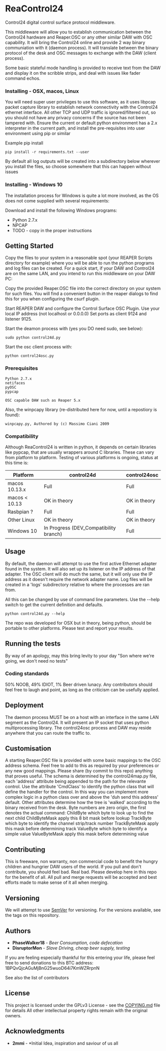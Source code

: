 # ReaControl24

Control24 digital control surface protocol middleware.

This middleware will allow you to establish communication between the Control24 hardware and Reaper.OSC or any other similar DAW with OSC capability.
It will bring the Control24 online and provide 2 way binary communiation with it (daemon process).
It will translate between the binary protocol of the desk and OSC messages to exchange with the DAW (client process).

Some basic stateful mode handling is provided to receive text from the DAW and display it on the scribble strips, and deal with issues like fader command echos.

### Installing - OSX, macos, Linux

You will need super user privileges to use this software, as it uses libpcap packet capture library to establish network connectivity with the Control24 ethernet interface. All other TCP and UDP traffic is ignored/filtered out, so you should not have any privacy concerns if the source has not been tampered with.
Ensure the current or default python environment has a 2.x interpreter in the current path, and install the pre-requisites into user environment using pip or similar

Example pip install

```
pip install -r requirements.txt --user
```

By default all log outputs will be created into a subdirectory below wherever you install the files, so choose somewhere that this can happen without issues

### Installing - Windows 10

The installation process for Windows is quite a lot more involved, as the OS does not come supplied with several requirements:

Download and install the following Windows programs:

* Python 2.7.x
* NPCAP
* TODO - copy in the proper instructions


## Getting Started

Copy the files to your system in a reasonable spot (your REAPER Scripts directory for example) where you will be able to run the python programs and log files can be created.
For a quick start, if your DAW and Control24 are on the same LAN, and you intend to run this middleware on your DAW PC:

Copy the provided Reaper.OSC file into the correct directory on your system for such files. You will find a convenient button in the reaper dialogs to find this for you when configuring the csurf plugin.

Start REAPER DAW and configure the Control Surface OSC Plugin. Use your local IP address (not localhost or 0.0.0.0)
Set ports as client 9124 and listener 9125.

Start the deamon process with (yes you DO need sudo, see below):

```
sudo python control24d.py
```

Start the osc client process with:

```
python control24osc.py
```

### Prerequisites

```
Python 2.7.x
netifaces
pyOSC
pypcap

OSC capable DAW such as Reaper 5.x
```

Also, the winpcapy library (re-distributed here for now, until a repostiory is found):

```
winpcapy.py, Authored by (c) Massimo Ciani 2009
```

### Compatibility

Although ReaControl24 is written in python, it depends on certain libraries like pypcap, that are usually wrappers around C libraries. These can vary from platform to platform. Testing of various platforms is ongoing, status at this time is:


|Platform|control24d|control24osc|
|---|---|---|
|macos 10.13.x|Full|Full|
|macos < 10.13|OK in theory|OK in theory|
|Rasbpian ?|Full|Full|
|Other Linux|OK in theory|OK in theory|
|Windows 10|In Progress (DEV_Compatibility branch)|Full|


## Usage

By default, the daemon will attempt to use the first active Ethernet adapter found in the system. It will also set up its listener on the IP address of that adapter.
The OSC client will do much the same, but it will only use the IP address as it doesn't require the network adapter name.
Log files will be created in a 'logs' subdirectory relative to where the processes are ran from.

All this can be changed by use of command line parameters. Use the --help switch to get the current definition and defaults.

```
python control24d.py --help
```

The repo was developed for OSX but in theory, being python, should be portable to other platforms. Please test and report your results.

## Running the tests

By way of an apology, may this bring levity to your day
"Son where we're going, we don't need no tests"

### Coding standards

50% NOOB, 49% IDIOT, 1% Beer driven lunacy. Any contributors should feel free to laugh and point, as long as the criticism can be usefully applied.

## Deployment

The daemon process MUST be on a host with an interface in the same LAN segment as the Control24. It will present an IP socket that uses python multiprocessing library. The control24osc process and DAW may reside anywhere that you can route the traffic to.

## Customisation

A starting Reaper.OSC file is provided with some basic mappings to the OSC address schema. Feel free to add to this as required by your preferences or any new good mappings. Please share (by commit to this repo) anything that proves useful.
The schema is determined by the control24map.py file, each 'address' attribute being appended to the path for the relevante control.
Use the attribute 'CmdClass' to identify the python class that will define the handler for the control. In this way you can implement more complex logic in a python class over and above the 'duh send this address' default.
Other attributes determine how the tree is 'walked' according to the binary received from the desk. Byte numbers are zero origin, the first denotes the actual command:
    ChildByte       which byte to look up to find the next child
    ChildByteMask   apply this 8 bit mask before lookup
    TrackByte       which byte to identify the channel strip/track number
    TrackByteMask   apply this mask before determining track
    ValueByte       which byte to identify a simple value
    ValueByteMask   apply this mask before determining value


## Contributing

This is freeware, non warranty, non commercial code to benefit the hungry children and hungrier DAW users of the world. If you pull and don't contribute, you should feel bad. Real bad. 
Please develop here in this repo for the benefit of all. All pull and merge requests will be accepted and best efforts made to make sense of it all when merging.

## Versioning

We will attempt to use [SemVer](http://semver.org/) for versioning. For the versions available, see the tags on this repository.

## Authors

* **PhaseWalker18** - *Beer Consumption, code defecation*
* **DisruptorMon** - *Slave Driving, cheap beer supply, testing* 

If you are feeling especially thankful for this entering your life, please feel free to send donations to this BTC address: 1BPQvQjcAGuMjBnG25wuoD64i7KmWZRrpnN

See also the list of contributors

## License

This project is licensed under the GPLv3 License - see the [COPYING.md](COPYING.md) file for details
All other intellectual property rights remain with the original owners.

## Acknowledgments

* **2mmi** - *Initial Idea, inspiration and saviour of us all

